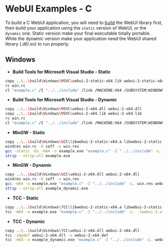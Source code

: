 
# WebUI Examples - C

To build a C WebUI application, you will need to [build](https://github.com/alifcommunity/webui/tree/main/build) the WebUI library first, then build your application using the `static` version of WebUI, or the `dynamic` one. Static version make your final executable totally portable. While the dynamic version make your application need the WebUI shared library (*.dll/.so*) to run properly.

## Windows

- **Build Tools for Microsoft Visual Studio - Static**
```sh
copy ..\..\build\Windows\MSVC\webui-2-static-x64.lib webui-2-static-x64.lib
rc win.rc
cl "example.c" /I "../../include" /link /MACHINE:X64 /SUBSYSTEM:WINDOWS win.res webui-2-static-x64.lib /OUT:example.exe
```

- **Build Tools for Microsoft Visual Studio - Dynamic**
```sh
copy ..\..\build\Windows\MSVC\webui-2-x64.dll webui-2-x64.dll
copy ..\..\build\Windows\MSVC\webui-2-x64.lib webui-2-x64.lib
rc win.rc
cl "example.c" /I "../../include" /link /MACHINE:X64 /SUBSYSTEM:WINDOWS win.res webui-2-x64.lib /OUT:example.exe
```

- **MinGW - Static**
```sh
copy ..\..\build\Windows\GCC\libwebui-2-static-x64.a libwebui-2-static-x64.a
windres win.rc -O coff -o win.res
gcc -static -Os -m64 -o example.exe "example.c" -I "../../include" -L. win.res -lwebui-2-static-x64 -lws2_32 -Wall -Wl,-subsystem=windows -luser32
strip --strip-all example.exe
```

- **MinGW - Dynamic**
```sh
copy ..\..\build\Windows\GCC\webui-2-x64.dll webui-2-x64.dll
windres win.rc -O coff -o win.res
gcc -m64 -o example.exe "example.c" -I "../../include" -L. win.res webui-2-x64.dll -lws2_32 -Wall -Wl,-subsystem=windows -luser32
strip --strip-all example_dynamic.exe
```

- **TCC - Static**
```sh
copy ..\..\build\Windows\TCC\libwebui-2-static-x64.a libwebui-2-static-x64.a
tcc -m64 -o example.exe "example.c" -I "../../include" -L. -lwebui-2-static-x64 -lws2_32 -Wall -Wl,-subsystem=windows -luser32
```

- **TCC - Dynamic**
```sh
copy ..\..\build\Windows\TCC\webui-2-x64.dll webui-2-x64.dll
tcc -impdef webui-2-x64.dll -o webui-2-x64.def
tcc -m64 -o example_dynamic.exe "example.c" -I "../../include" -L. webui-2-x64.def -lws2_32 -Wall -Wl,-subsystem=windows -luser32
```
